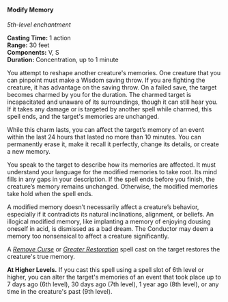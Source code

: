 #### Modify Memory
<!-- markdownlint-disable link-image-reference-definitions -->
[_metadata_:spell_name]:- "Modify Memory"
[_metadata_:spell_level]:- "5"
[_metadata_:spell_school]:- "enchantment"
[_metadata_:ritual]:- "false"
[_metadata_:casting_time_amount]:- "1"
[_metadata_:casting_time_unit]:- "action"
[_metadata_:range]:- "30 feet"
[_metadata_:target]:- "one creature"
[_metadata_:components_verbal]:- "true"
[_metadata_:components_somatic]:- "true"
[_metadata_:components_material]:- "false"
[_metadata_:duration]:- "1 minute"
[_metadata_:concentration]:- "true"
[_metadata_:saving_throw]:- "Wisdom"
[_metadata_:saving_throw_success]:- "avoids_effect"
[_metadata_:compared_to_wotc_srd_5.1]:- "mechanics_same_wording_different"
[_metadata_:compared_to_a5e_srd]:- "mechanics_different_wording_different"
<!-- markdownlint-disable-next-line no-emphasis-as-heading -->
_5th-level enchantment_

**Casting Time:** 1 action \
**Range:** 30 feet \
**Components:** V, S \
**Duration:** Concentration, up to 1 minute

You attempt to reshape another creature's memories.
One creature that you can pinpoint must make a Wisdom saving throw.
If you are fighting the creature, it has advantage on the saving throw.
On a failed save, the target becomes charmed by you for the duration.
The charmed target is incapacitated and unaware of its surroundings, though it can still hear you.
If it takes any damage or is targeted by another spell while charmed, this spell ends, and the target's memories are unchanged.

While this charm lasts, you can affect the target’s memory of an event within the last 24 hours that lasted no more than 10 minutes.
You can permanently erase it, make it recall it perfectly, change its details, or create a new memory.

You speak to the target to describe how its memories are affected.
It must understand your language for the modified memories to take root.
Its mind fills in any gaps in your description.
If the spell ends before you finish, the creature’s memory remains unchanged.
Otherwise, the modified memories take hold when the spell ends.

A modified memory doesn’t necessarily affect a creature’s behavior, especially if it contradicts its natural inclinations, alignment, or beliefs.
An illogical modified memory, like implanting a memory of enjoying dousing oneself in acid, is dismissed as a bad dream.
The Conductor may deem a memory too nonsensical to affect a creature significantly.

A _[<span class="spell">Remove Curse</span>](#Remove_Curse_remove_curse)_ or _[<span class="spell">Greater Restoration</span>](#Greater_Restoration_greater_restoration)_ spell cast on the target restores the creature's true memory.

**At Higher Levels.**
If you cast this spell using a spell slot of 6th level or higher, you can alter the target's memories of an event that took place up to 7 days ago (6th level), 30 days ago (7th level), 1 year ago (8th level), or any time in the creature's past (9th level).
